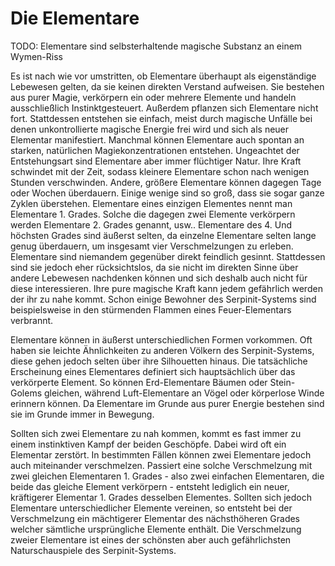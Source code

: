 # Die Elementare

TODO: Elementare sind selbsterhaltende magische Substanz an einem Wymen-Riss

Es ist nach wie vor umstritten, ob Elementare überhaupt als eigenständige Lebewesen gelten, da sie keinen direkten
Verstand aufweisen. Sie bestehen aus purer Magie, verkörpern ein oder mehrere Elemente und handeln ausschließlich
Instinktgesteuert. Außerdem pflanzen sich Elementare nicht fort. Stattdessen entstehen sie einfach, meist durch magische
Unfälle bei denen unkontrollierte magische Energie frei wird und sich als neuer Elementar manifestiert. Manchmal können
Elementare auch spontan an starken, natürlichen Magiekonzentrationen entstehen. Ungeachtet der Entstehungsart sind
Elementare aber immer flüchtiger Natur. Ihre Kraft schwindet mit der Zeit, sodass kleinere Elementare schon nach wenigen
Stunden verschwinden. Andere, größere Elementare können dagegen Tage oder Wochen überdauern. Einige wenige sind so groß,
dass sie sogar ganze Zyklen überstehen.
Elementare eines einzigen Elementes nennt man Elementare 1. Grades. Solche die dagegen zwei Elemente verkörpern werden
Elementare 2. Grades genannt, usw..
Elementare des 4. Und höchsten Grades sind äußerst selten, da einzelne Elementare selten lange genug überdauern, um
insgesamt vier Verschmelzungen zu erleben.
Elementare sind niemandem gegenüber direkt feindlich gesinnt. Stattdessen sind sie jedoch eher rücksichtslos, da sie
nicht im direkten Sinne über andere Lebewesen nachdenken können und sich deshalb auch nicht für diese interessieren.
Ihre pure magische Kraft kann jedem gefährlich werden der ihr zu nahe kommt. Schon einige Bewohner des Serpinit-Systems sind
beispielsweise in den stürmenden Flammen eines Feuer-Elementars verbrannt.

Elementare können in äußerst unterschiedlichen Formen vorkommen. Oft haben sie leichte Ähnlichkeiten zu anderen Völkern
des Serpinit-Systems, diese gehen jedoch selten über ihre Silhouetten hinaus. Die tatsächliche Erscheinung eines Elementares
definiert sich hauptsächlich über das verkörperte Element. So können Erd-Elementare Bäumen oder Stein-Golems gleichen,
während Luft-Elementare an Vögel oder körperlose Winde erinnern können. Da Elementare im Grunde aus purer Energie
bestehen sind sie im Grunde immer in Bewegung.

Sollten sich zwei Elementare zu nah kommen, kommt es fast immer zu einem instinktiven Kampf der beiden Geschöpfe. Dabei
wird oft ein Elementar zerstört.
In bestimmten Fällen können zwei Elementare jedoch auch miteinander verschmelzen. Passiert eine solche Verschmelzung mit
zwei gleichen Elementaren 1. Grades - also zwei einfachen Elementaren, die beide das gleiche Element verkörpern -
entsteht lediglich ein neuer, kräftigerer Elementar 1. Grades desselben Elementes. Sollten sich jedoch Elementare
unterschiedlicher Elemente vereinen, so entsteht bei der Verschmelzung ein mächtigerer Elementar des nächsthöheren
Grades welcher sämtliche ursprüngliche Elemente enthält.
Die Verschmelzung zweier Elementare ist eines der schönsten aber auch gefährlichsten Naturschauspiele des Serpinit-Systems.